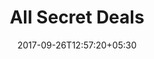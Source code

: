 ---
title: "All Secret Deals"
date: 2017-09-26T12:57:20+05:30
draft: false
layout: secret-deal-all
property: "Riverfront"
status: "In Process"
url: /offers/secret-deal-all/riverfront/
slug: "riverfront/"

mainmenu:
 offers: true
 secretall: true

---
